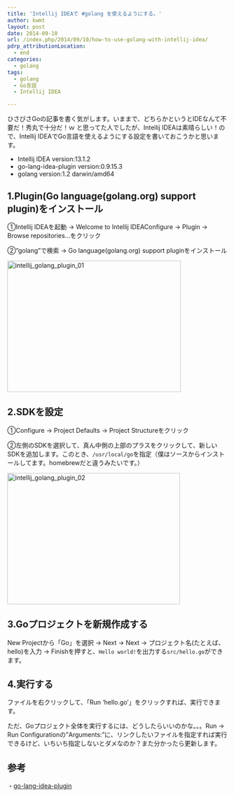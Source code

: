 ```yaml
---
title: 'Intellij IDEAで #golang を使えるようにする。'
author: kwmt
layout: post
date: 2014-09-10
url: /index.php/2014/09/10/how-to-use-golang-with-intellij-idea/
pdrp_attributionLocation:
  - end
categories:
  - golang
tags:
  - golang
  - Go言語
  - Intellij IDEA

---
```

ひさびさGoの記事を書く気がします。いままで、どちらかというとIDEなんて不要だ！秀丸で十分だ！ｗ と思ってた人でしたが、Intellij IDEAは素晴らしい！ので、Intellij IDEAでGo言語を使えるようにする設定を書いておこうかと思います。 

  * Intellij IDEA version:13.1.2
  * go-lang-idea-plugin version:0.9.15.3
  * golang version:1.2 darwin/amd64

<!--more-->

## 1.Plugin(Go language(golang.org) support plugin)をインストール

①Intellij IDEAを起動 -> Welcome to Intellij IDEAConfigure -> Plugin ->　Browse repositories&#8230;をクリック
  
②&#8221;golang&#8221;で検索 -> Go language(golang.org) support pluginをインストール

<img class="aligncenter size-thumbnail wp-image-1266" alt="intellij_golang_plugin_01" src="http://kwmt27.net/images/2014/09/intellij_golang_plugin_01-396x300.png" width="396" height="300" srcset="http://kwmt27.net/images/2014/09/intellij_golang_plugin_01-396x300.png 396w, http://kwmt27.net/images/2014/09/intellij_golang_plugin_01-300x227.png 300w, http://kwmt27.net/images/2014/09/intellij_golang_plugin_01-1024x775.png 1024w, http://kwmt27.net/images/2014/09/intellij_golang_plugin_01-624x472.png 624w, http://kwmt27.net/images/2014/09/intellij_golang_plugin_01-900x681.png 900w" sizes="(max-width: 396px) 100vw, 396px" />

## 2.SDKを設定

①Configure -> Project Defaults -> Project Structureをクリック
  
②左側のSDKを選択して、真ん中側の上部のプラスをクリックして、新しいSDKを追加します。このとき、`/usr/local/go`を指定（僕はソースからインストールしてます。homebrewだと違うみたいです。）

<img class="aligncenter size-thumbnail wp-image-1267" alt="intellij_golang_plugin_02" src="http://kwmt27.net/images/2014/09/intellij_golang_plugin_02-394x300.png" width="394" height="300" srcset="http://kwmt27.net/images/2014/09/intellij_golang_plugin_02-394x300.png 394w, http://kwmt27.net/images/2014/09/intellij_golang_plugin_02.png 732w" sizes="(max-width: 394px) 100vw, 394px" />

## 3.Goプロジェクトを新規作成する

New Projectから「Go」を選択 -> Next -> Next -> プロジェクト名(たとえば、hello)を入力 -> Finishを押すと、`Hello world!`を出力する`src/hello.go`ができます。 

## 4.実行する

ファイルを右クリックして、「Run &#8216;hello.go&#8217;」をクリックすれば、実行できます。 

ただ、Goプロジェクト全体を実行するには、どうしたらいいのかな。。。Run -> Run Configurationの&#8221;Arguments:&#8221;に、リンクしたいファイルを指定すれば実行できるけど、いちいち指定しないとダメなのか？また分かったら更新します。 

## 参考

・<a href="http://bit.ly/1orlCPC" target="_blank">go-lang-idea-plugin</a>